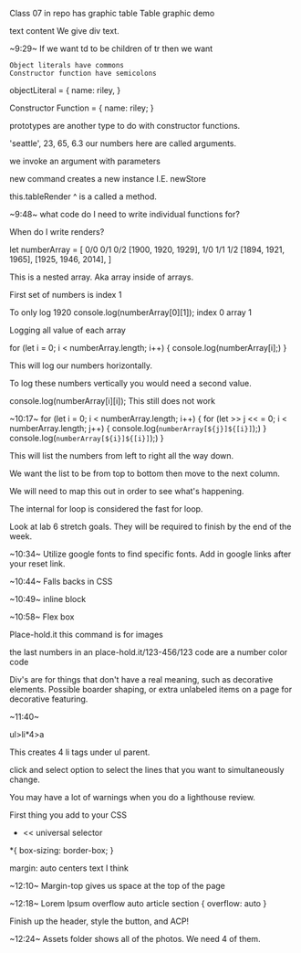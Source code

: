 Class 07 in repo has graphic table
Table graphic demo

text content 
We give div text.

~9:29~
If we want td to be children of tr then we want

    Object literals have commons
    Constructor function have semicolons

objectLiteral = {
    name: riley,
}

Constructor Function = {
    name: riley;
}

prototypes are another type to do with constructor functions.

'seattle', 23, 65, 6.3
our numbers here are called arguments.

we invoke an argument with parameters

new command creates a new instance
    I.E. newStore

this.tableRender
^ is a called a method.

~9:48~
what code do I need to write individual functions for?

When do I write renders?

let numberArray = [
     0/0    0/1   0/2
    [1900, 1920, 1929],
     1/0    1/1    1/2
    [1894, 1921, 1965],
    [1925, 1946, 2014],
]

This is a nested array. Aka array inside of arrays.

First set of numbers is index 1

To only log 1920
console.log(numberArray[0][1]);
index 0 array 1

Logging all value of each array

for (let i = 0; i < numberArray.length; i++) {
    console.log(numberArray[i];)
}

This will log our numbers horizontally.

To log these numbers vertically you would need a second value.

 console.log(numberArray[i][i]);
 This still does not work

~10:17~
for (let i = 0; i < numberArray.length; i++) {
    for (let >> j << = 0; i < numberArray.length; j++) {
    console.log(`numberArray[${j}]${[i}]`);)
}
    console.log(`numberArray[${i}]${[i}]`);)
}


This will list the numbers from left to right all the way down.

We want the list to be from top to bottom then move to the next column.

We will need to map this out in order to see what's happening.

The internal for loop is considered the fast for loop.



Look at lab 6 stretch goals. They will be required to finish by the end of the week.

~10:34~
Utilize google fonts to find specific fonts.
Add in google links after your reset link.

~10:44~ Falls backs in CSS

~10:49~ inline block

~10:58~ Flex box

Place-hold.it
this command is for images

the last numbers in an place-hold.it/123-456/123 code are a number color code

Div's are for things that don't have a real meaning, such as decorative elements. Possible boarder shaping, or extra unlabeled items on a page for decorative featuring.

~11:40~

ul>li*4>a

This creates 4 li tags under ul parent.

click and select option to select the lines that you want to simultaneously change.

You may have a lot of warnings when you do a lighthouse review.

First thing you add to your CSS
* << universal selector

*{
    box-sizing: border-box;
}

margin: auto 
centers text
I think

~12:10~
Margin-top gives us space at the top of the page

~12:18~ Lorem Ipsum overflow auto
article section {
    overflow: auto
}

Finish up the header, style the button, and ACP!

~12:24~
Assets folder
shows all of the photos. We need 4 of them.
